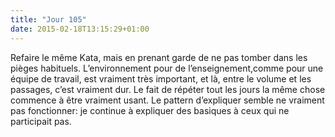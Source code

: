 ```yaml
---
title: "Jour 105"
date: 2015-02-18T13:15:29+01:00
---
```


Refaire le même Kata, mais en prenant garde de ne pas tomber dans les
pièges habituels. L’environnement pour de l’enseignement,comme pour une
équipe de travail, est vraiment très important, et là, entre le volume
et les passages, c’est vraiment dur. Le fait de répéter tout les jours
la même chose commence à être vraiment usant. Le pattern d’expliquer
semble ne vraiment pas fonctionner: je continue à expliquer des basiques
à ceux qui ne participait pas.



